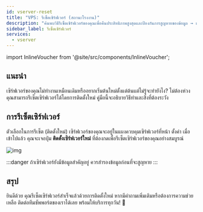 ```yaml
---
id: vserver-reset
title: "VPS: รีเซ็ตเซิร์ฟเวอร์ (สถานะโรงงาน)"
description: "ค้นพบวิธีรีเซ็ตเซิร์ฟเวอร์ของคุณเพื่อคืนประสิทธิภาพสูงสุดและป้องกันการสูญหายของข้อมูล → เรียนรู้เพิ่มเติมตอนนี้"
sidebar_label: รีเซ็ตเซิร์ฟเวอร์
services:
  - vserver
---
```


import InlineVoucher from '@site/src/components/InlineVoucher';

## แนะนำ

เซิร์ฟเวอร์ของคุณไม่ทำงานเหมือนเดิมหรืออยากเริ่มต้นใหม่ตั้งแต่ต้นแต่ไม่รู้จะทำยังไง? ไม่ต้องห่วง คุณสามารถรีเซ็ตเซิร์ฟเวอร์ได้โดยการติดตั้งใหม่ คู่มือนี้จะอธิบายวิธีทำและสิ่งที่ต้องระวัง

## การรีเซ็ตเซิร์ฟเวอร์

ตัวเลือกในการรีเซ็ต (ติดตั้งใหม่) เซิร์ฟเวอร์ของคุณจะอยู่ในแผงควบคุมเซิร์ฟเวอร์ที่หน้า ตั้งค่า เมื่อเข้าไปแล้ว คุณจะเจอปุ่ม **ติดตั้งเซิร์ฟเวอร์ใหม่** ที่ต้องกดเพื่อรีเซ็ตเซิร์ฟเวอร์ของคุณอย่างสมบูรณ์

![img](https://screensaver01.zap-hosting.com/index.php/s/fAZ7PALwMTPiEpf/download)

:::danger
ถ้าเซิร์ฟเวอร์ยังมีข้อมูลสำคัญอยู่ ควรสำรองข้อมูลก่อนที่จะสูญหาย
:::

## สรุป

ยินดีด้วย คุณรีเซ็ตเซิร์ฟเวอร์สำเร็จแล้วด้วยการติดตั้งใหม่ หากมีคำถามเพิ่มเติมหรือต้องการความช่วยเหลือ ติดต่อทีมซัพพอร์ตของเราได้เลย พร้อมให้บริการทุกวัน! 🙂

<InlineVoucher />